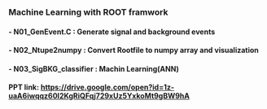 ### Machine Learning with ROOT framwork  
 #### - N01_GenEvent.C        :  Generate signal and background events
 #### - N02_Ntupe2numpy 	  :  Convert Rootfile to numpy array and visualization
 #### - N03_SigBKG_classifier :  Machin Learning(ANN) 
 ####  PPT link: https://drive.google.com/open?id=1z-uaA6iwqqz60l2KgRiQFqj729xUz5YxkoMt9gBW9hA
